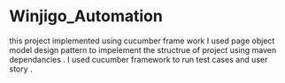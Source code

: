 # Winjigo_Automation
this project implemented using cucumber frame work 
I used page object model design pattern to impelement the structrue of project using maven dependancies .
I used cucumber framework to run test cases and user story .
